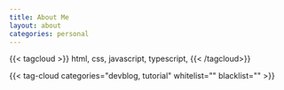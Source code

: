 ```yaml
---
title: About Me
layout: about
categories: personal
---
```


<!-- TODO:
* expand on past experiences (recent to less recent)
* expand with skills, use a tagcloud
* expand with my own ambitions and desires
-->

{{< tagcloud >}}
	html, css, javascript, typescript,
{{< /tagcloud>}}

{{< tag-cloud categories="devblog, tutorial" whitelist="" blacklist="" >}}
